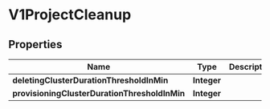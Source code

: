 # V1ProjectCleanup

## Properties
Name | Type | Description | Notes
------------ | ------------- | ------------- | -------------
**deletingClusterDurationThresholdInMin** | **Integer** |  |  [optional]
**provisioningClusterDurationThresholdInMin** | **Integer** |  |  [optional]
